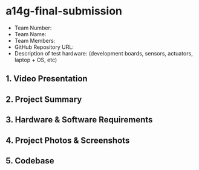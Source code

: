 # a14g-final-submission

* Team Number:
* Team Name:
* Team Members:
* GitHub Repository URL:
* Description of test hardware: (development boards, sensors, actuators, laptop + OS, etc)

## 1. Video Presentation

## 2. Project Summary

## 3. Hardware & Software Requirements

## 4. Project Photos & Screenshots

## 5. Codebase